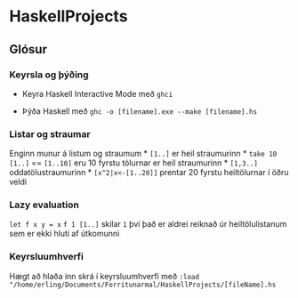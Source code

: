 # HaskellProjects

## Glósur
### Keyrsla og þýðing
* Keyra Haskell Interactive Mode með `ghci`

* Þýða Haskell með `ghc -o [filename].exe --make [filename].hs`

### Listar og straumar
Enginn munur á listum og straumum
    * `[1..]` er heil straumurinn
    * `take 10 [1..]` == `[1..10]` eru 10 fyrstu tölurnar er heil straumurinn
    * `[1,3..]` oddatölustraumurinn
    * `[x^2|x<-[1..20]]` prentar 20 fyrstu heiltölurnar í öðru veldi

### Lazy evaluation
`let f x y = x`   `f 1 [1..]`     skilar `1` því það er aldrei reiknað úr heiltölulistanum sem er ekki hluti af útkomunni

### Keyrsluumhverfi
Hægt að hlaða inn skrá í keyrsluumhverfi með 
    ```
    :load "/home/erling/Documents/Forritunarmal/HaskellProjects/[fileName].hs
    ```
